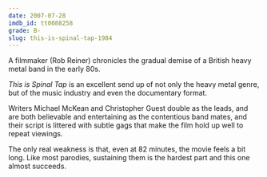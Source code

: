 ```yaml
---
date: 2007-07-28
imdb_id: tt0088258
grade: B-
slug: this-is-spinal-tap-1984
---
```


A filmmaker (Rob Reiner) chronicles the gradual demise of a British heavy metal band in the early 80s.

_This is Spinal Tap_ is an excellent send up of not only the heavy metal genre, but of the music industry and even the documentary format.

Writers Michael McKean and Christopher Guest double as the leads, and are both believable and entertaining as the contentious band mates, and their script is littered with subtle gags that make the film hold up well to repeat viewings.

The only real weakness is that, even at 82 minutes, the movie feels a bit long. Like most parodies, sustaining them is the hardest part and this one almost succeeds.
